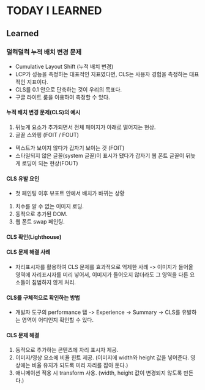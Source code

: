 # TODAY I LEARNED

## Learned

### 덜컥덜컥 누적 배치 변경 문제

- Cumulative Layout Shift (누적 배치 변경)
- LCP가 성능을 측정하는 대표적인 지표였다면, CLS는 사용자 경험을 측정하는 대표적인 지표이다.
- CLS를 0.1 안으로 단축하는 것이 우리의 목표다.
- 구글 라이트 룸을 이용하여 측정할 수 있다.

#### 누적 배치 변경 문제(CLS)의 예시

1. 뒤늦게 요소가 추가되면서 전체 페이지가 아래로 떨어지는 현상.
2. 글꼴 스와핑 (FOIT / FOUT)
- 텍스트가 보이지 않다가 갑자기 보이는 것 (FOIT)
- 스타일되지 않은 글꼴(system 글꼴)이 표시가 됐다가 갑자기 웹 폰트 글꼴이 뒤늦게 로딩이 되는 현상(FOUT)

#### CLS 유발 요인

- 첫 페인팅 이후 뷰포트 안에서 배치가 바뀌는 상황
1. 치수를 알 수 없는 이미지 로딩.
2. 동적으로 추가된 DOM.
3. 웹 폰트 swap 페인팅.

#### CLS 확인(Lighthouse)

#### CLS 문제 해결 사례

- 자리표시자를 활용하여 CLS 문제를 효과적으로 억제한 사례 -> 이미지가 들어올 영역에 자리표시자를 미리 넣어서, 이미지가 들어오지 않더라도 그 영역을 다른 요소들이 침범하지 않게 처리.

#### CLS를 구체적으로 확인하는 방법

- 개발자 도구의 performance 탭 -> Experience -> Summary -> CLS를 유발하는 영역이 어디인지 확인할 수 있다.

#### CLS 문제 해결

1. 동적으로 추가하는 콘텐츠에 자리 표시자 제공.
2. 이미지/영상 요소에 비율 힌트 제공. (이미지에 width와 height 값을 넣어준다. 영상에는 비율 유지가 되도록 미리 자리를 잡아 둔다.)
3. 애니메이션 적용 시 transform 사용. (width, height 값이 변경되지 않도록 만든다.)

